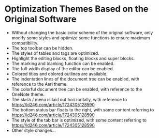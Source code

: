 # Optimization Themes Based on the Original Software

* Without changing the basic color scheme of the original software, only modify some styles and optimize some functions to ensure maximum compatibility.
* The top toolbar can be hidden.
* The styles of tables and tags are optimized.
* Highlight the editing blocks, floating blocks and super blocks.
* The marking and blanking function can be enabled.
* The full-width display of the editor can be enabled.
* Colored titles and colored outlines are available.
* The indentation lines of the document tree can be enabled, with reference to the Asri theme.
* The colorful document tree can be enabled, with reference to the OneNote theme.
* The slash / menu is laid out horizontally, with reference to <https://ld246.com/article/1724305128590>
* The bottom status bar floats to the right, with some content referring to <https://ld246.com/article/1724305128590>
* The style of the tab bar is optimized, with some content referring to <https://ld246.com/article/1724305128590>
* Other style changes...